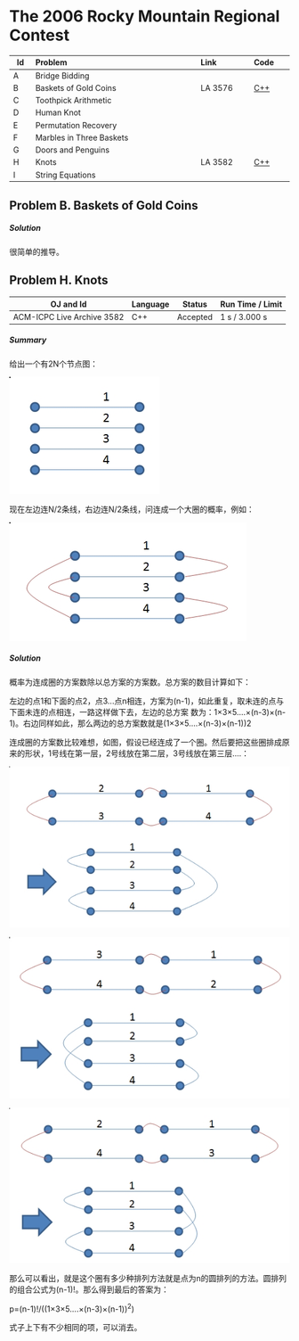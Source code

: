 # The 2006 Rocky Mountain Regional Contest

<table>
<thead>
<th width='40px' align='center'>Id</th>
<th width='500px' align='left'>Problem</th>
<th width='130px' align='left'>Link</th>
<th width='80px' align='left'>Code</th>
</thead>
<tbody>
<tr><td>A</td>   <td>Bridge Bidding</td>   <td></td>   <td></td>   </tr>
<tr><td>B</td>   <td>Baskets of Gold Coins</td>   <td>LA 3576</td>   <td><a href='la3576.cpp'>C++</a></td>   </tr>
<tr><td>C</td>   <td>Toothpick Arithmetic</td>   <td></td>   <td></td>   </tr>
<tr><td>D</td>   <td>Human Knot</td>   <td></td>   <td></td>   </tr>
<tr><td>E</td>   <td>Permutation Recovery</td>   <td></td>   <td></td>   </tr>
<tr><td>F</td>   <td>Marbles in Three Baskets</td>   <td></td>   <td></td>   </tr>
<tr><td>G</td>   <td>Doors and Penguins</td>   <td></td>   <td></td>   </tr>
<tr><td>H</td>   <td>Knots</td>   <td>LA 3582</td>   <td><a href='la3582.cpp'>C++</a></td>   </tr>
<tr><td>I</td>   <td>String Equations</td>   <td></td>   <td></td>   </tr>
</tbody>
</table>



## Problem B. Baskets of Gold Coins
##### Solution


很简单的推导。 



## Problem H. Knots


OJ and Id							| Language	| Status        | Run Time / Limit            |
-----------------------				| --------	| ------------- | -------------               |
ACM-ICPC Live Archive 3582			| C++		| Accepted		| 1 s / 3.000 s			  |


##### Summary
给出一个有2N个节点图：

![LA 3582 Image 1](img/la3582_img1.jpg "LA 3582 Image 1")

现在左边连N/2条线，右边连N/2条线，问连成一个大圈的概率，例如：

![LA 3582 Image 2](img/la3582_img2.jpg "LA 3582 Image 2")

##### Solution


概率为连成圈的方案数除以总方案的方案数。总方案的数目计算如下：

左边的点1和下面的点2，点3...点n相连，方案为(n-1)，如此重复，取未连的点与下面未连的点相连，一路这样做下去，左边的总方案 数为：1×3×5....×(n-3)×(n-1)。右边同样如此，那么两边的总方案数就是(1×3×5....×(n-3)×(n-1))2

连成圈的方案数比较难想，如图，假设已经连成了一个圈。然后要把这些圈排成原来的形状，1号线在第一层，2号线放在第二层，3号线放在第三层....：

![LA 3582 Image 3](img/la3582_img3.jpg "LA 3582 Image 3")

![LA 3582 Image 4](img/la3582_img4.jpg "LA 3582 Image 4")

![LA 3582 Image 5](img/la3582_img5.jpg "LA 3582 Image 5")

那么可以看出，就是这个圈有多少种排列方法就是点为n的圆排列的方法。圆排列的组合公式为(n-1)!。那么得到最后的答案为：

p=(n-1)!/((1×3×5....×(n-3)×(n-1))<sup>2</sup>)

式子上下有不少相同的项，可以消去。 




